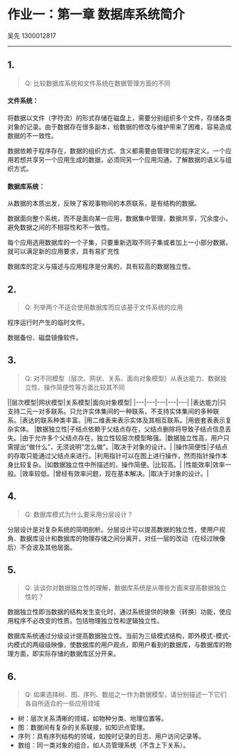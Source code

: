 # 作业一：第一章 数据库系统简介
吴先 1300012817

---

## 1. 
>Q: 比较数据库系统和文件系统在数据管理方面的不同

#### 文件系统：

将数据以文件（字符流）的形式存储在磁盘上，需要分别组织多个文件，存储各类对象的记录。由于数据存在很多副本，给数据的修改与维护带来了困难，容易造成数据的不一致性。

数据依赖于程序存在，数据的组织方式、含义都需要由管理它的程序定义。一个应用若想共享另一个应用生成的数据，必须同另一个应用沟通，了解数据的语义与组织方式。

#### 数据库系统：

从数据的本质出发，反映了客观事物间的本质联系，是有结构的数据。

数据面向整个系统，而不是面向某一应用，数据集中管理，数据共享，冗余度小，避免数据之间的不相容性和不一致性。

每个应用选用数据库的一个子集，只要重新选取不同子集或者加上一小部分数据，就可以满足新的应用要求，具有易扩充性

数据库的定义与描述与应用程序是分离的，具有较高的数据独立性。

## 2.
>Q: 列举两个不适合使用数据库而应该基于文件系统的应用 

程序运行时产生的临时文件。

数据备份、磁盘镜像软件。

## 3.
>Q: 对不同模型（层次、网状、关系、面向对象模型）从表达能力、数据独立性、操作简便性等方面比较其不同

|\|层次模型|网状模型|关系模型|面向对象模型|
|---|---|---|---|---|
|表达能力|只支持二元一对多联系。只允许实体集间的一种联系，不支持实体集间的多种联系。|表达的联系种类丰富。|用二维表来表示实体及其相互联系。|用嵌套表表示复杂实体。
|数据独立性|子结点依赖于父结点存在，父结点删除将导致子结点信息丢失。|由于允许多个父结点存在，独立性较层次模型略强。|数据独立性高，用户只需提出“做什么”，无须说明“怎么做”。|取决于对象的设计。|
|操作简便性|子结点的存取只能通过父结点来进行。|利用指针可以在图上进行操作，然而指针操作本身比较复杂。|如数据独立性中所描述的，操作简便。|比较高。|
|性能效率|效率一般。|效率较低。|曾经有效率问题，现在基本解决。|取决于对象的设计。|

## 4.
>Q: 数据库模式为什么要采用分层设计？ 

分层设计是对复杂系统的简明剖析。分层设计可以提高数据的独立性，使用户视角、数据库设计和数据库的物理存储之间分离开，对任一层的改动（在经过映像后）不会波及其他层面。

## 5.
>Q: 谈谈你对数据独立性的理解，数据库系统是从哪些方面来提高数据独立性的？ 

数据独立性即当数据的结构发生变化时，通过系统提供的映象（转换）功能，使应用程序不必改变的性质。包括物理独立性和逻辑独立性。

数据库系统通过分级设计提高数据独立性。当前为三级模式结构，即外模式-模式-内模式的两级级映像，使数据库的用户观点，即用户看到的数据库，与数据库的物理方面，即实际存储的数据库区分开来。

## 6.
>Q: 如果选择树、图、序列、数组之一作为数据模型，请分别描述一下它们各自所适合的一些应用领域

* 树：层次关系清晰的领域，如物种分类、地理位置等。
* 图：数据间有复杂的关系联接，如知识点管理。
* 序列：具有序列结构的领域，如按时记录的日志、用户访问记录等。
* 数组：同一类对象的组合，如人员管理系统（不含上下关系）。

